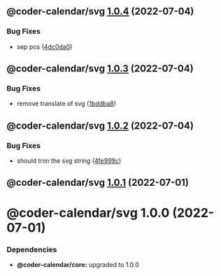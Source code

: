 ## @coder-calendar/svg [1.0.4](https://github.com/bubkoo/coder-calendar/compare/@coder-calendar/svg@1.0.3...@coder-calendar/svg@1.0.4) (2022-07-04)


### Bug Fixes

* sep pos ([4dc0da0](https://github.com/bubkoo/coder-calendar/commit/4dc0da0c36cf8b5aff47f8c91287419122bd6dce))

## @coder-calendar/svg [1.0.3](https://github.com/bubkoo/coder-calendar/compare/@coder-calendar/svg@1.0.2...@coder-calendar/svg@1.0.3) (2022-07-04)


### Bug Fixes

* remove translate of svg ([1bddba8](https://github.com/bubkoo/coder-calendar/commit/1bddba8e1f5b60703e7ebe3a20b69607cd4897b9))

## @coder-calendar/svg [1.0.2](https://github.com/bubkoo/coder-calendar/compare/@coder-calendar/svg@1.0.1...@coder-calendar/svg@1.0.2) (2022-07-04)


### Bug Fixes

* should trim the svg string ([4fe999c](https://github.com/bubkoo/coder-calendar/commit/4fe999c8a5a3b85786694bb420707dbeb6e279a8))

## @coder-calendar/svg [1.0.1](https://github.com/bubkoo/coder-calendar/compare/@coder-calendar/svg@1.0.0...@coder-calendar/svg@1.0.1) (2022-07-01)

# @coder-calendar/svg 1.0.0 (2022-07-01)





### Dependencies

* **@coder-calendar/core:** upgraded to 1.0.0

